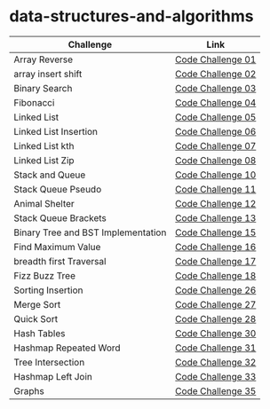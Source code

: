 # data-structures-and-algorithms

| Challenge                          | Link                                                               |
|------------------------------------|--------------------------------------------------------------------|
| Array Reverse                      | [Code Challenge 01](Algorithm/Reverse_Array/README.md)             |
| array insert shift                 | [Code Challenge 02](Algorithm/array_insert_shift/README.md)        |
| Binary Search                      | [Code Challenge 03](Algorithm/array_binary_search/README.md)       |
| Fibonacci                          | [Code Challenge 04](Algorithm/Fibunacci/README.md)                 |
| Linked List                        | [Code Challenge 05](DS/linked_list/Code_challenge05.md)            |
| Linked List Insertion              | [Code Challenge 06](DS/linked_list/Code_challenge06.md)            |
| Linked List kth                    | [Code Challenge 07](DS/linked_list/Code_challenge07.md)            |
| Linked List Zip                    | [Code Challenge 08](DS/linked_list/Code_challenge08.md)            |
| Stack and Queue                    | [Code Challenge 10](DS/stack_queue/stack_and_queue/README.md)      |
| Stack Queue Pseudo                 | [Code Challenge 11](DS/stack_queue/pseudo_queue/PseudoQueue.md)    |
| Animal Shelter                     | [Code Challenge 12](DS/stack_queue/animal_shelter/README.md)       |
| Stack Queue Brackets               | [Code Challenge 13](DS/stack_queue/stack_queue_brackets/README.md) |
| Binary Tree and BST Implementation | [Code Challenge 15](DS/Trees/binary_tree/README.md)                |
| Find Maximum Value                 | [Code Challenge 16](DS/Trees/binary_tree/README.md)                |
| breadth first Traversal            | [Code Challenge 17](DS/Trees/binary_tree/breadth_first_md.md)      |
| Fizz Buzz Tree                     | [Code Challenge 18](DS/Trees/fizz_buzz_tree/READMEmd)              |
| Sorting Insertion                  | [Code Challenge 26](Algorithm/Sorting/sorting_insertion/README.md) |
| Merge Sort                         | [Code Challenge 27](Algorithm/Sorting/merge_sort/README.md)        |
| Quick Sort                         | [Code Challenge 28](Algorithm/Sorting/quick_sort/README.md)        |
| Hash Tables                        | [Code Challenge 30](DS/Hash_Tables/README.md)                      |
| Hashmap Repeated Word              | [Code Challenge 31](DS/Hash_Tables/hashmap_repeated_word.md)       |
| Tree Intersection                  | [Code Challenge 32](DS/Hash_Tables/tree_intersection/README.md)    |
| Hashmap Left Join                  | [Code Challenge 33](DS/Hash_Tables/hashmap_left_join/README.md)    |
| Graphs                             | [Code Challenge 35](DS/Graph/README.md)                            |
